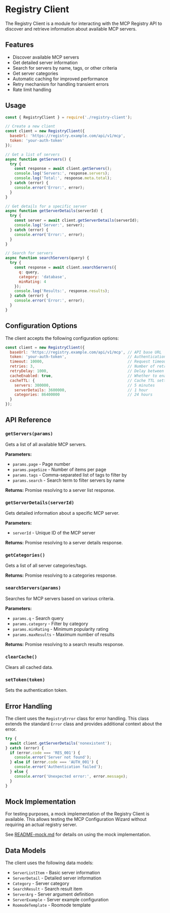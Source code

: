 # Registry Client

The Registry Client is a module for interacting with the MCP Registry API to discover and retrieve information about available MCP servers.

## Features

- Discover available MCP servers
- Get detailed server information
- Search for servers by name, tags, or other criteria
- Get server categories
- Automatic caching for improved performance
- Retry mechanism for handling transient errors
- Rate limit handling

## Usage

```javascript
const { RegistryClient } = require('./registry-client');

// Create a new client
const client = new RegistryClient({
  baseUrl: 'https://registry.example.com/api/v1/mcp',
  token: 'your-auth-token'
});

// Get a list of servers
async function getServers() {
  try {
    const response = await client.getServers();
    console.log('Servers:', response.servers);
    console.log('Total:', response.meta.total);
  } catch (error) {
    console.error('Error:', error);
  }
}

// Get details for a specific server
async function getServerDetails(serverId) {
  try {
    const server = await client.getServerDetails(serverId);
    console.log('Server:', server);
  } catch (error) {
    console.error('Error:', error);
  }
}

// Search for servers
async function searchServers(query) {
  try {
    const response = await client.searchServers({
      q: query,
      category: 'database',
      minRating: 4
    });
    console.log('Results:', response.results);
  } catch (error) {
    console.error('Error:', error);
  }
}
```

## Configuration Options

The client accepts the following configuration options:

```javascript
const client = new RegistryClient({
  baseUrl: 'https://registry.example.com/api/v1/mcp', // API base URL
  token: 'your-auth-token',                           // Authentication token
  timeout: 10000,                                     // Request timeout in ms
  retries: 3,                                         // Number of retry attempts
  retryDelay: 1000,                                   // Delay between retries in ms
  cacheEnabled: true,                                 // Whether to enable caching
  cacheTTL: {                                         // Cache TTL settings
    servers: 300000,                                  // 5 minutes
    serverDetails: 3600000,                           // 1 hour
    categories: 86400000                              // 24 hours
  }
});
```

## API Reference

### `getServers(params)`

Gets a list of all available MCP servers.

**Parameters:**
- `params.page` - Page number
- `params.pageSize` - Number of items per page
- `params.tags` - Comma-separated list of tags to filter by
- `params.search` - Search term to filter servers by name

**Returns:** Promise resolving to a server list response.

### `getServerDetails(serverId)`

Gets detailed information about a specific MCP server.

**Parameters:**
- `serverId` - Unique ID of the MCP server

**Returns:** Promise resolving to a server details response.

### `getCategories()`

Gets a list of all server categories/tags.

**Returns:** Promise resolving to a categories response.

### `searchServers(params)`

Searches for MCP servers based on various criteria.

**Parameters:**
- `params.q` - Search query
- `params.category` - Filter by category
- `params.minRating` - Minimum popularity rating
- `params.maxResults` - Maximum number of results

**Returns:** Promise resolving to a search results response.

### `clearCache()`

Clears all cached data.

### `setToken(token)`

Sets the authentication token.

## Error Handling

The client uses the `RegistryError` class for error handling. This class extends the standard `Error` class and provides additional context about the error.

```javascript
try {
  await client.getServerDetails('nonexistent');
} catch (error) {
  if (error.code === 'RES_001') {
    console.error('Server not found');
  } else if (error.code === 'AUTH_001') {
    console.error('Authentication failed');
  } else {
    console.error('Unexpected error:', error.message);
  }
}
```

## Mock Implementation

For testing purposes, a mock implementation of the Registry Client is available. This allows testing the MCP Configuration Wizard without requiring an actual registry server.

See [README-mock.md](./README-mock.md) for details on using the mock implementation.

## Data Models

The client uses the following data models:

- `ServerListItem` - Basic server information
- `ServerDetail` - Detailed server information
- `Category` - Server category
- `SearchResult` - Search result item
- `ServerArg` - Server argument definition
- `ServerExample` - Server example configuration
- `RoomodeTemplate` - Roomode template
